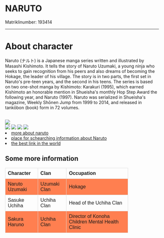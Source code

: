 <html>
<meta charset = "utf - 8">
<head>
<title>Page Title</title>
</head>
<body>
<h1>NARUTO</h1>
<p>Matriklinumber: 193414</p>
<hr>
<h1>About character</h1>
<p>Naruto (ナルト) is a Japanese manga series written and illustrated by Masashi Kishimoto. It tells the story of Naruto Uzumaki, a young ninja who seeks to gain recognition from his peers and also dreams of becoming the Hokage, the leader of his village. The story is in two parts, the first set in Naruto's pre-teen years, and the second in his teens. The series is based on two one-shot manga by Kishimoto: Karakuri (1995), which earned Kishimoto an honorable mention in Shueisha's monthly Hop Step Award the following year, and Naruto (1997). Naruto was serialized in Shueisha's magazine, Weekly Shōnen Jump from 1999 to 2014, and released in tankōbon (book) form in 72 volumes.</p>
<br>
<img src="https://dw9to29mmj727.cloudfront.net/misc/newsletter-naruto3.png">
<br>
<img src="https://66.media.tumblr.com/avatar_826e9da23ef2_128.pnj">
<img src="https://66.media.tumblr.com/avatar_826e9da23ef2_128.pnj">
<img src="https://66.media.tumblr.com/avatar_826e9da23ef2_128.pnj">
<img src="https://66.media.tumblr.com/avatar_826e9da23ef2_128.pnj">
<li><a href="https://naruto.fandom.com/wiki/Naruto_Uzumaki">more about naruto</a></li>
<li><a href="https://www.google.com">place for schearching information about Naruto</a></li>
<li><a href="http://www.ttu.ee">the best link in the world</a></li>
<html>
<head>
<style>
table {
  font-family: arial, sans-serif;
  border-collapse: collapse;
  width: 80%;
}
td, th {
  border: 1px solid #dddddd;
  text-align: left;
  padding: 8px;
}
tr:nth-child(even) {
  background-color: #FF7F50;
}
</style>
</head>
<body>

<h2>Some more information</h2>

<table>
  <tr>
    <th>Character</th>
    <th>Clan</th>
    <th>Occupation</th>
  </tr>
  <tr>
    <td>Naruto Uzumaki</td>
    <td>Uzumaki Clan</td>
    <td>Hokage</td>
  </tr>
  <tr>
    <td>Sasuke Uchiha</td>
    <td>Uchiha Clan</td>
    <td>Head of the Uchiha Clan</td>
  </tr>
  <tr>
    <td>Sakura Haruno</td>
    <td>Uchiha Clan</td>
    <td>Director of Konoha Children Mental Health Clinic</td>
  </tr>
</table>
</body>
</html>
